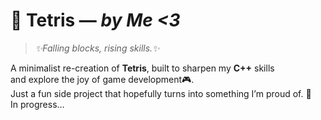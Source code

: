 # 🧩 Tetris — *by Me <3*

> *✨Falling blocks, rising skills.✨*

A minimalist re-creation of **Tetris**, built to sharpen my **C++** skills  
and explore the joy of game development🎮.  
Just a fun side project that hopefully turns into something I’m proud of. 💫  
In progress...

